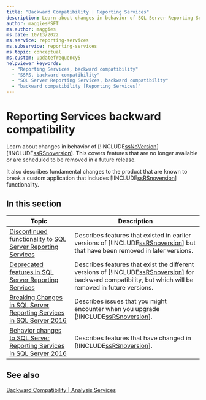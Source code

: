 ```yaml
---
title: "Backward Compatibility | Reporting Services"
description: Learn about changes in behavior of SQL Server Reporting Services, including features that are no longer available or are scheduled to be removed in a future release.
author: maggiesMSFT
ms.author: maggies
ms.date: 10/13/2022
ms.service: reporting-services
ms.subservice: reporting-services
ms.topic: conceptual
ms.custom: updatefrequency5
helpviewer_keywords:
  - "Reporting Services, backward compatibility"
  - "SSRS, backward compatibility"
  - "SQL Server Reporting Services, backward compatibility"
  - "backward compatibility [Reporting Services]"
---
```

#  Reporting Services backward compatibility

Learn about changes in behavior of [!INCLUDE[ssNoVersion](../includes/ssnoversion-md.md)] [!INCLUDE[ssRSnoversion](../includes/ssrsnoversion-md.md)]. This covers features that are no longer available or are scheduled to be removed in a future release.

It also describes fundamental changes to the product that are known to break a custom application that includes [!INCLUDE[ssRSnoversion](../includes/ssrsnoversion-md.md)] functionality.  
  
## In this section  
  
|Topic|Description|  
|-----------|-----------------|  
|[Discontinued functionality to SQL Server Reporting Services](discontinued-functionality-to-sql-server-reporting-services-in-sql-server.md)|Describes features that existed in earlier versions of [!INCLUDE[ssRSnoversion](../includes/ssrsnoversion-md.md)] but that have been removed in later versions.|  
|[Deprecated features in SQL Server Reporting Services](deprecated-features-in-sql-server-reporting-services-ssrs.md)|Describes features that exist the different versions of [!INCLUDE[ssRSnoversion](../includes/ssrsnoversion-md.md)] for backward compatibility, but which will be removed in future versions.|  
|[Breaking Changes in SQL Server Reporting Services in SQL Server 2016](breaking-changes-in-sql-server-reporting-services-in-sql-server-2016.md)|Describes issues that you might encounter when you upgrade [!INCLUDE[ssRSnoversion](../includes/ssrsnoversion-md.md)].|  
|[Behavior changes to SQL Server Reporting Services  in SQL Server 2016](behavior-changes-to-sql-server-reporting-services-in-sql-server-2016.md)|Describes features that have changed in [!INCLUDE[ssRSnoversion](../includes/ssrsnoversion-md.md)].|  
  
## See also  
 [Backward Compatibility | Analysis Services](/analysis-services/analysis-services-backward-compatibility?viewFallbackFrom=sql-server-ver15)  
  

